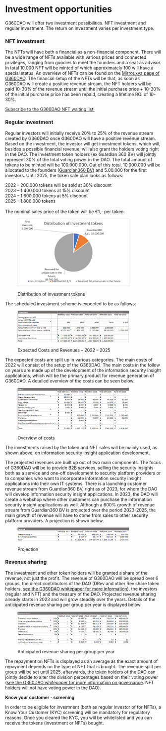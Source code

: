 # Investment opportunities

G360DAO will offer two investment possibilities. NFT investment and regular investment. The return on investment varies per investment type.

### NFT Investment

The NFTs will have both a financial as a non-financial component. There will be a wide range of NFTs available with various prices and connected privileges, ranging from goodies to meet the founders and a seat as advisor. In total 10.000 NFT will be minted of which approximately 100 will have a special status. An overview of NFTs can be found on the [Mirror.xyz page of G360DAO](https://mirror.xyz/guardian360dao.eth/ANtQJ1DooE1qBeMZ44qZ3WUTw\_bhVPjJ5k9ci52YkM4). The financial setup of the NFTs will be that, as soon as G360DAO will create a positive revenue stream, the NFT holders will be paid 10-30% of the revenue stream until the initial purchase price + 10-30% of the initial purchase price has been repaid, creating a lifetime ROI of 10-30%.

[Subscribe to the G360DAO NFT waiting list!](https://guardian360.activehosted.com/f/85)

### Regular investment

Regular investors will initially receive 20% to 25% of the revenue stream created by G360DAO once G360DAO will have a positive revenue stream. Based on the investment, the investor will get investment tokens, which will, besides a possible financial revenue, will also grant the holders voting right in the DAO. The investment token holders (ex Guardian 360 BV) will jointly represent 30% of the total voting power in the DAO. The total amount of tokens to be minted will be 100.000.000. Out of this total, 10.000.000 will be allocated to the founders ([Guardian360 BV](https://www.guardian360.net)) and 5.00.000 for the first investors. Until 2025, the token sale plan looks as follows:

2022 – 200.000 tokens will be sold at 30% discount\
2023 – 1.400.000 tokens at 15% discount\
2024 – 1.600.000 tokens at 5% discount\
2025 – 1.800.000 tokens\
&#x20;\
The nominal sales price of the token will be €1,- per token.

<figure><img src=".gitbook/assets/Distribution of investment tokens.png" alt="Distribution of investment tokens"><figcaption><p>Distribution of investment tokens</p></figcaption></figure>

The scheduled investment scheme is expected to be as follows:

<figure><img src=".gitbook/assets/Expected Costs and Revenues – 2022 – 2025.png" alt="Expected Costs and Revenues – 2022 – 2025"><figcaption><p>Expected Costs and Revenues – 2022 – 2025</p></figcaption></figure>

The expected costs are split up in various categories. The main costs of 2022 will consist of the setup of the G360DAO. The main costs in the follow on years are made up of the development of the information security insight applications, which will be the primary product for revenue generation of G360DAO. A detailed overview of the costs can be seen below.

<figure><img src=".gitbook/assets/Overview of costs.png" alt="Overview of costs"><figcaption><p>Overview of costs</p></figcaption></figure>

The investments raised by the token and NFT sales will be mainly used, as shown above, on information security insight application development.

The projected revenues are built up out of two main components. The focus of G360DAO will be to provide B2B services, selling the security insights both as a service and one-off development to security platform providers or to companies who want to incorporate information security insight applications into their own IT systems. There is a launching customer revenue stream from Guardian360 BV, right as of 2023, for whom the DAO will develop information security insight applications. In 2023, the DAO will create a webshop where other customers can purchase the information security insight applications as well. Although a 600% growth of revenue stream from Guardian360 BV is projected over the period 2023-2025, the main growth of revenue will have to come from sales to other security platform providers. A projection is shown below.

<figure><img src=".gitbook/assets/Projection.png" alt="Projection"><figcaption><p>Projection</p></figcaption></figure>

### Revenue sharing

The investment and other token holders will be granted a share of the revenue, not just the profit. The revenue of G360DAO will be spread over 6 groups, the direct contributors of the DAO (DRev and other Rev share token holders, [see the G360DAO whitepaper for more information](https://app.gitbook.com/o/2YkrRUxPFdNDfr8LQAiG/s/hmXrG47OL0trMvj7QZzb/)), the investors (regular and NFT) and the treasury of the DAO. Projected revenue sharing already starts in 2023 and will grow steadily over the years. Details of the anticipated revenue sharing per group per year is displayed below.

<figure><img src=".gitbook/assets/Anticipated revenue sharing per group per year.png" alt="Anticipated revenue sharing per group per year"><figcaption><p>Anticipated revenue sharing per group per year</p></figcaption></figure>

The repayment on NFTs is displayed as an average as the exact amount of repayment depends on the type of NFT that is bought. The revenue split per group will be set until 2025, afterwards, the token holders of the DAO can jointly decide to alter the division percentages based on their voting power ([see the G360DAO whitepaper for more information on governance](https://app.gitbook.com/o/2YkrRUxPFdNDfr8LQAiG/s/hmXrG47OL0trMvj7QZzb/). NFT holders will not have voting power in the DAO).

**Know your customer - screening**

In order to be eligible for investment (both as regular investor of for NFTs), a Know Your Customer (KYC) screening will be mandatory for regulatory reasons. Once you cleared the KYC, you will be whitelisted and you can receive the tokens (investment or NFTs) bought.
